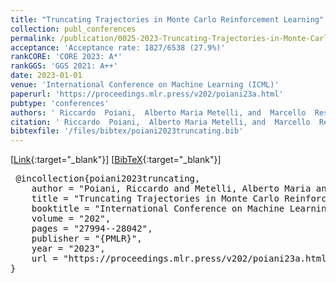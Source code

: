 ```yaml
---
title: "Truncating Trajectories in Monte Carlo Reinforcement Learning"
collection: publ_conferences
permalink: /publication/0025-2023-Truncating-Trajectories-in-Monte-Carlo-Reinforcement-Learning
acceptance: 'Acceptance rate: 1827/6538 (27.9%)'
rankCORE: 'CORE 2023: A*'
rankGGS: 'GGS 2021: A++'
date: 2023-01-01
venue: 'International Conference on Machine Learning (ICML)'
paperurl: 'https://proceedings.mlr.press/v202/poiani23a.html'
pubtype: 'conferences'
authors: ' Riccardo  Poiani,  Alberto Maria Metelli, and  Marcello  Restelli'
citation: ' Riccardo  Poiani,  Alberto Maria Metelli, and  Marcello  Restelli&quot;Truncating Trajectories in Monte Carlo Reinforcement Learning.&quot; International Conference on Machine Learning (ICML), 2023'
bibtexfile: '/files/bibtex/poiani2023truncating.bib'
---
```

 [[Link](https://proceedings.mlr.press/v202/poiani23a.html){:target="_blank"}] [[BibTeX](/files/bibtex/poiani2023truncating.bib){:target="_blank"}] 
<pre> @incollection{poiani2023truncating,
    author = "Poiani, Riccardo and Metelli, Alberto Maria and Restelli, Marcello",
    title = "Truncating Trajectories in Monte Carlo Reinforcement Learning",
    booktitle = "International Conference on Machine Learning ({ICML})",
    volume = "202",
    pages = "27994--28042",
    publisher = "{PMLR}",
    year = "2023",
    url = "https://proceedings.mlr.press/v202/poiani23a.html"
} </pre>
